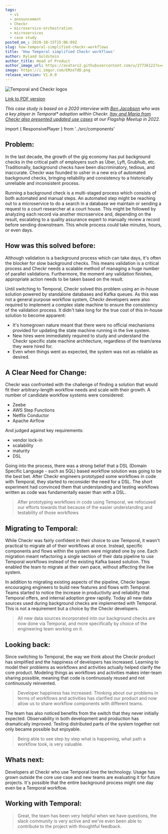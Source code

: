 ```yaml
---
tags:
  - v1
  - announcement
  - Checkr
  - microservice-orchestration
  - microservices
  - case study
posted_on_: 2020-10-15T15:06:09Z
slug: how-temporal-simplified-checkr-workflows
title: 'How Temporal simplified Checkr workflows'
author: Ryland Goldstein
author_title: Head of Product
author_image_url: https://avatars2.githubusercontent.com/u/27736122?s=460&u=7b6a3e58ec7ed715│       7f23f51e91a2f4cd2028d606&v=4
image: https://i.imgur.com/EMzeTdD.png
release_version: V1.0.0
---
```


<img alt="Temporal and Checkr logos" class="case-study-header" src='https://i.imgur.com/z9V8OZd.png' />

[Link to PDF version](http://temporal.io/case-studies/How_Temporal_Simplified_Checkr_Workflows.pdf)

<!--truncate-->

_This case study is based on a 2020 interview with [Ben Jacobson](https://www.linkedin.com/in/bjacobso/) who was a key player in Temporal* adoption within Checkr. [Itay and Maria from Checkr also presented updated use cases](https://youtu.be/IBIJ7HAlzxI) at our Flagship Meetup in 2022._

import { ResponsivePlayer } from '../src/components'

<ResponsivePlayer url='https://www.youtube.com/watch?v=IBIJ7HAlzxI' />

## Problem:

In the last decade, the growth of the gig economy has put background checks in the critical path of employers such as Uber, Lyft, Grubhub, etc. Traditionally, background checks have been discriminatory, tedious, and inaccurate. Checkr was founded to usher in a new era of automated background checks, bringing reliability and consistency to a historically unreliable and inconsistent process.

Running a background check is a multi-staged process which consists of both automated and manual steps. An automated step might be reaching out to a microservice to do a search in a database we maintain or sending a request to a court researcher at a court house. This might be followed by analyzing each record via another microservice and, depending on the result, escalating to a quality assurance expert to manually review a record before sending downstream. This whole process could take minutes, hours, or even days.

## How was this solved before:

Although validation is a background process which can take days, it's often the blocker for slow background checks. This means validation is a critical process and Checkr needs a scalable method of managing a huge number of parallel validations. Furthermore, the moment any validation finishes, appropriate action needs to be taken based on the result.

Until switching to Temporal, Checkr solved this problem using an in-house solution powered by standalone databases and Kafka queues. As this was not a general purpose workflow system, Checkr developers were also required to implement a complex state machine to ensure the consistency of the validation process. It didn't take long for the true cost of this in-house solution to become apparent:

- It's homegrown nature meant that there were no official mechanisms provided for updating the state machine running in the live system.
- New hires were immediately required to study and understand the Checkr specific state machine architecture, regardless of the team/area they were hired for.
- Even when things went as expected, the system was not as reliable as desired.

## A Clear Need for Change:

Checkr was confronted with the challenge of finding a solution that would fit their arbitrary-length workflow needs and scale with their growth. A number of candidate workflow systems were considered:

- Zeebe
- AWS Step Functions
- Netflix Conductor
- Apache Airflow

And judged against key requirements:

- vendor lock-in
- scalability
- maturity
- DSL

Going into the process, there was a strong belief that a DSL (Domain Specific Language - such as SQL) based workflow solution was going to be the best bet. After Checkr engineers prototyped some workflows in code with Temporal, they started to reconsider the need for a DSL. The short experiment had convinced them that understanding and testing workflows written as code was fundamentally easier than with a DSL.

<blockquote>After prototyping workflows in code using Temporal, we refocused our efforts towards that because of the easier understanding and testability of those workflows</blockquote>

## Migrating to Temporal:

While Checkr was fairly confident in their choice to use Temporal, it wasn't practical to migrate all of their workflows at once. Instead, specific components and flows within the system were migrated one by one. Each migration meant refactoring a single section of their data pipeline to use Temporal workflows instead of the existing Kafka based solution. This enabled the team to migrate at their own pace, without affecting the live system.

In addition to migrating existing aspects of the pipeline, Checkr began encouraging engineers to build new features and flows with Temporal. Teams started to notice the increase in productivity and reliability that Temporal offers, and internal adoption grew rapidly. Today all new data sources used during background checks are implemented with Temporal. This is not a requirement but a choice by the Checkr developers.

<blockquote>All new data sources incorporated into our background checks are now done via Temporal, and more specifically by choice of the engineering team working on it.</blockquote>

## Looking back:

Since switching to Temporal, the way we think about the Checkr product has simplified and the happiness of developers has increased. Learning to model their problems as workflows and activities actually helped clarify the core product. Modeling things as workflows and activities makes inter-team sharing possible, meaning that code is continuously reused and not continuously reinvented.

<blockquote>Developer happiness has increased. Thinking about our problems in terms of workflows and activities has clarified our product and now allow us to share workflow components with different teams.</blockquote>

The team has also noticed benefits from the switch that they never initially expected. Observability in both development and production has dramatically improved. Testing distributed parts of the system together not only became possible but enjoyable.

<blockquote>Being able to see step by step what is happening, what path a workflow took, is very valuable.</blockquote>

## Whats next:

Developers at Checkr who use Temporal love the technology. Usage has grown outside the core use case and new teams are evaluating it for future projects. It's possible that the entire background process might one day even be a Temporal workflow.

## Working with Temporal:

<blockquote>Great, the team has been very helpful when we have questions, the slack community is very active and we've even been able to contribute to the project with thoughtful feedback.</blockquote>
